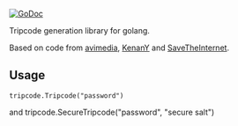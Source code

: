 [![GoDoc](https://godoc.org/github.com/ComSecNinja/tripcode?status.png)](https://godoc.org/github.com/ComSecNinja/tripcode)

Tripcode generation library for golang.

Based on code from [avimedia](http://avimedia.livejournal.com/1583.html), [KenanY](https://github.com/KenanY/tripcode) and [SaveTheInternet](https://github.com/savetheinternet/Tinyboard/blob/master/inc/functions.php#L1969-L2003).

## Usage
    tripcode.Tripcode("password")
and
    tripcode.SecureTripcode("password", "secure salt")
